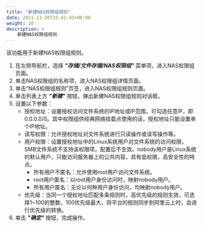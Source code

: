 ```yaml
---
title: "新建NAS权限组规则"
date: 2021-11-26T15:41:43+08:00
weight: 10
description: >
    新建NAS权限组规则
---
```


该功能用于新建NAS权限组规则。

1. 在左侧导航栏，选择 **_"存储/文件存储/NAS权限组"_** 菜单项，进入NAS权限组页面。
2. 单击NAS权限组的名称项，进入NAS权限组详情页面。
2. 单击“NAS权限组规则”页签，进入NAS权限组规则页面。
3. 单击列表上方 **_"新建"_** 按钮，弹出新建NAS权限组规则对话框。
4. 设置以下参数：
    - 授权地址：设置授权访问文件系统的IP地址或IP范围，可勾选任意IP，即0.0.0.0/0。其中权限组供经典网络挂载点使用的话，授权地址只能设置单个IP地址。
    - 读写权限：允许授权地址对文件系统进行只读操作或读写操作等。
    - 用户权限：设置授权地址中的Linux系统用户对文件系统的访问权限，SMB文件系统不支持该权限项，配置后不生效。nobody用户是Linux系统的默认用户，只能访问服务器上的公共内容，具有低权限，高安全性的特点。
        - 所有用户不匿名：允许使用root用户访问文件系统。
        - root用户匿名：以root用户身份访问时，映射nobody用户。
        - 所有用户匿名：无论以何种用户身份访问，均映射nobody用户。
    - 优先级：当同一个授权地址匹配多条规则时，高优先级的规则生效，可选择1~100的整数，100优先级最大，将平台的规则同步到阿里云上时，会进行优先级的转换。
5. 单击 **_"确定"_** 按钮，完成操作。